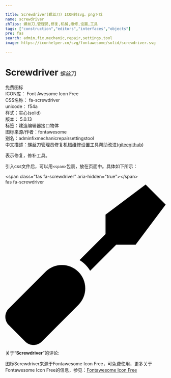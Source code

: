 ```yaml
---

title: Screwdriver(螺丝刀) ICON转svg、png下载
name: screwdriver
zhTips: 螺丝刀,管理员,修复,机械,维修,设置,工具
tags: ["construction","editors","interfaces","objects"]
pre: fas
search: admin,fix,mechanic,repair,settings,tool
image: https://iconhelper.cn/svg/fontawesome/solid/screwdriver.svg

---
```


# Screwdriver  <small style="font-size: 60%;font-weight: 100">螺丝刀</small>


<div class="detail-page">
<p>
<span><span class="badge-success badge">免费图标</span> </span>
<br/>
<span>
ICON库：
<span class="badge-secondary badge">Font Awesome Icon Free</span> 
</span>
<br/>
<span>
CSS名称：
<span class="badge-secondary badge">fa-screwdriver</span> 
</span>
<br/>
<span>
unicode：
<span class="badge-secondary badge">f54a</span> 
<copy-btn content='f54a' btn-title=""></copy-btn>
<copy-btn :content='String.fromCodePoint(parseInt("f54a", 16))' btn-title="复制U"></copy-btn>
</span><br/><span>样式：<span class="badge-light badge">实心(solid)</span></span>
<br/>
<span>
版本：
<span class="badge-secondary badge">5.0.13</span> 
</span><br/><span>标签：<span class="badge-light badge"><router-link to="/tags/construction.html">建造</router-link></span><span class="badge-light badge"><router-link to="/tags/editors.html">编辑器</router-link></span><span class="badge-light badge"><router-link to="/tags/interfaces.html">接口</router-link></span><span class="badge-light badge"><router-link to="/tags/objects.html">物体</router-link></span></span>
<br/>
<span>图标来源/作者：<span class="badge-light badge">fontawesome</span></span> 
<br/>
<span>别名：<span class="badge-light badge">admin</span><span class="badge-light badge">fix</span><span class="badge-light badge">mechanic</span><span class="badge-light badge">repair</span><span class="badge-light badge">settings</span><span class="badge-light badge">tool</span></span><br/><span class="zh-detail">中文描述：<span class="badge-primary badge">螺丝刀</span><span class="badge-primary badge">管理员</span><span class="badge-primary badge">修复</span><span class="badge-primary badge">机械</span><span class="badge-primary badge">维修</span><span class="badge-primary badge">设置</span><span class="badge-primary badge">工具</span><span class="help-link"><span>帮助改进</span>(<a href="https://gitee.com/liuwave/icon-helper/edit/master/json/fontawesome/solid/screwdriver.json" target="_blank" rel="noopener noreferrer">gitee</a><a href="https://github.com/liuwave/icon-helper/edit/master/json/fontawesome/solid/screwdriver.json" target="_blank" rel="noopener noreferrer">github</a></span>)</span><br/>
</p>
</div><div class="description description alert alert-light">表示修复，修补工具。</div>
<div class="alert alert-dark">
  <i class="fas fa-screwdriver fa-xs"></i>
  <i class="fas fa-screwdriver fa-sm"></i>
  <i class="fas fa-screwdriver fa-lg"></i>
  <i class="fas fa-screwdriver fa-2x"></i>
  <i class="fas fa-screwdriver fa-3x"></i>
  <i class="fas fa-screwdriver fa-5x"></i>
  <i class="fas fa-screwdriver fa-7x"></i>
</div>
<div>
  <p>引入css文件后，可以用<code>&lt;span&gt;</code>包裹，放在页面中。具体如下所示：    
  </p>
  <div class="alert alert-primary" style="font-size: 14px">
    &lt;span class="fas fa-screwdriver" aria-hidden="true"&gt;&lt;/span&gt;
    <copy-btn content='<span class="fas fa-screwdriver" aria-hidden="true"></span>'></copy-btn>
  </div>
  <div class="alert alert-secondary">
    <i class="fas fa-screwdriver"
    style="font-size: 24px"
    aria-hidden="true"></i> fas fa-screwdriver
    <copy-btn content="fas fa-screwdriver" btn-title="复制图标名称"></copy-btn>
  </div>
</div>
<div id="svg" class="svg-wrap">
<svg xmlns="http://www.w3.org/2000/svg" viewBox="0 0 512 512"><path d="M448 0L320 96v62.06l-83.03 83.03c6.79 4.25 13.27 9.06 19.07 14.87 5.8 5.8 10.62 12.28 14.87 19.07L353.94 192H416l96-128-64-64zM128 278.59L10.92 395.67c-14.55 14.55-14.55 38.15 0 52.71l52.7 52.7c14.56 14.56 38.15 14.56 52.71 0L233.41 384c29.11-29.11 29.11-76.3 0-105.41s-76.3-29.11-105.41 0z"/></svg>
</div>
<detail full-name='fa-screwdriver'></detail>
<div class="icon-detail__container">
<p>关于“<b>Screwdriver</b>”的评论:</p>
</div>
<Vssue title="关于“Screwdriver”的评论" />    
<div><p>图标Screwdriver来源于Fontawesome Icon Free，可免费使用，更多关于  Fontawesome Icon Free的信息，参见：<a target="_blank" href="https://iconhelper.cn/fontawesome.html">Fontawesome Icon Free</a>
</p></div>
